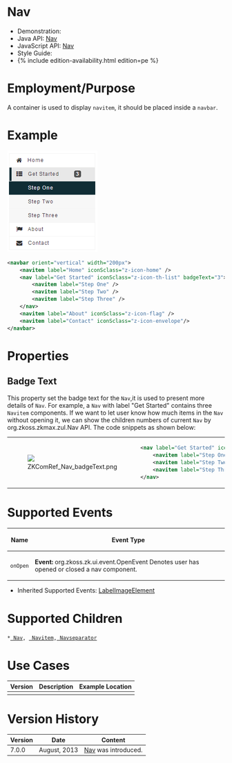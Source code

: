 

# Nav

- Demonstration:
- Java API:
  [Nav](http://www.zkoss.org/javadoc/latest/zk/org/zkoss/zkmax/zul/Nav.html)
- JavaScript API:
  [Nav](http://www.zkoss.org/javadoc/latest/jsdoc/zkmax/nav/Nav.html)
- Style Guide:
- {% include edition-availability.html edition=pe %}

# Employment/Purpose

A container is used to display `navitem`, it should be placed inside a
`navbar`.

# Example

![](images/ZKComRef_Nav.png)

``` xml
<navbar orient="vertical" width="200px">
    <navitem label="Home" iconSclass="z-icon-home" />
    <nav label="Get Started" iconSclass="z-icon-th-list" badgeText="3">
        <navitem label="Step One" />
        <navitem label="Step Two" />
        <navitem label="Step Three" />
    </nav>
    <navitem label="About" iconSclass="z-icon-flag" />
    <navitem label="Contact" iconSclass="z-icon-envelope"/>
</navbar>
```

# Properties

## Badge Text

This property set the badge text for the `Nav`,it is used to present
more details of `Nav`. For example, a `Nav` with label "Get Started"
contains three `Navitem` components. If we want to let user know how
much items in the `Nav` without opening it, we can show the children
numbers of current `Nav` by
<javadoc class="false" method="setBadgeText(java.lang.String)">org.zkoss.zkmax.zul.Nav</javadoc>
API. The code snippets as shown below:

<table>
<tbody>
<tr class="odd">
<td><figure>
<img src="images/ZKComRef_Nav_badgeText.png
title="ZKComRef_Nav_badgeText.png" />
<figcaption>ZKComRef_Nav_badgeText.png</figcaption>
</figure></td>
<td><div class="sourceCode" id="cb1"><pre
class="sourceCode xml"><code class="sourceCode xml"><span id="cb1-1"><a href="#cb1-1" aria-hidden="true" tabindex="-1"></a>&lt;<span class="kw">nav</span><span class="ot"> label=</span><span class="st">&quot;Get Started&quot;</span><span class="ot"> iconSclass=</span><span class="st">&quot;z-icon-th-list&quot;</span><span class="ot"> badgeText=</span><span class="st">&quot;3&quot;</span>&gt;</span>
<span id="cb1-2"><a href="#cb1-2" aria-hidden="true" tabindex="-1"></a>    &lt;<span class="kw">navitem</span><span class="ot"> label=</span><span class="st">&quot;Step One&quot;</span> /&gt;</span>
<span id="cb1-3"><a href="#cb1-3" aria-hidden="true" tabindex="-1"></a>    &lt;<span class="kw">navitem</span><span class="ot"> label=</span><span class="st">&quot;Step Two&quot;</span> /&gt;</span>
<span id="cb1-4"><a href="#cb1-4" aria-hidden="true" tabindex="-1"></a>    &lt;<span class="kw">navitem</span><span class="ot"> label=</span><span class="st">&quot;Step Three&quot;</span> /&gt;</span>
<span id="cb1-5"><a href="#cb1-5" aria-hidden="true" tabindex="-1"></a>&lt;/<span class="kw">nav</span>&gt;</span></code></pre></div></td>
</tr>
</tbody>
</table>

# Supported Events

<table>
<thead>
<tr class="header">
<th><center>
<p>Name</p>
</center></th>
<th><center>
<p>Event Type</p>
</center></th>
</tr>
</thead>
<tbody>
<tr class="odd">
<td><center>
<p><code>onOpen</code></p>
</center></td>
<td><p><strong>Event:</strong>
<javadoc>org.zkoss.zk.ui.event.OpenEvent</javadoc> Denotes user has
opened or closed a nav component.</p></td>
</tr>
</tbody>
</table>

- Inherited Supported Events: [
  LabelImageElement](ZK_Component_Reference/Base_Components/LabelImageElement#Supported_Events)

# Supported Children

`*`[` Nav`](ZK_Component_Reference/Essential_Components/Nav)`, `[` Navitem`](ZK_Component_Reference/Essential_Components/Nav/Navitem)`,`[` Navseparator`](ZK_Component_Reference/Essential_Components/Nav/Navseparator)

# Use Cases

| Version | Description | Example Location |
|---------|-------------|------------------|
|         |             |                  |

# Version History



| Version | Date         | Content                                                                                    |
|---------|--------------|--------------------------------------------------------------------------------------------|
| 7.0.0   | August, 2013 | [Nav](http://www.zkoss.org/javadoc/latest/zk/org/zkoss/zkmax/zul/Nav.html) was introduced. |


